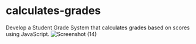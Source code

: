 # calculates-grades
Develop a Student Grade System that calculates grades based on scores using JavaScript. 
![Screenshot (14)](https://github.com/VINITCHAVDA/calculates-grades/assets/146835471/909ad2e7-7562-4a92-aac2-250bcb7d3514)
